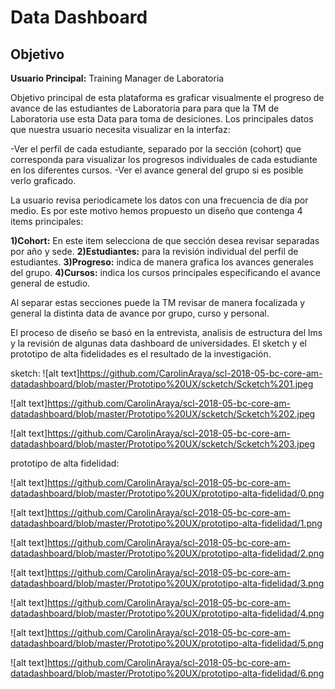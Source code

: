 # Data Dashboard

## Objetivo

**Usuario Principal:** Training Manager de Laboratoria

Objetivo principal de esta plataforma es graficar visualmente el progreso de avance de las estudiantes de Laboratoria para para que la TM de Laboratoria use esta Data para toma de desiciones. Los principales datos que nuestra usuario necesita visualizar en la interfaz:

 -Ver el perfil de cada estudiante, separado por la sección (cohort) que corresponda para visualizar los progresos individuales de cada estudiante en los diferentes cursos.
 -Ver el avance general del grupo si es posible verlo graficado.

 La usuario revisa periodicamete los datos con una frecuencia de día por medio. Es por este motivo hemos propuesto un diseño que contenga 4 items principales:
 
 **1)Cohort:** En este item selecciona de que sección desea revisar separadas por año y sede.
 **2)Estudiantes:** para la revisión individual del perfil de estudiantes.
 **3)Progreso:** indica de manera grafica los avances generales del grupo.
 **4)Cursos:** indica los cursos principales especificando el avance general de estudio.

 Al separar estas secciones puede la TM revisar de manera focalizada y general la 
 distinta data de avance por grupo, curso y personal.

El proceso de diseño se basó en la entrevista, analisis de estructura del lms y la revisión de algunas data dashboard de universidades. El sketch y el prototipo de alta fidelidades es el resultado de la investigación.

sketch: 
![alt text]https://github.com/CarolinAraya/scl-2018-05-bc-core-am-datadashboard/blob/master/Prototipo%20UX/scketch/Scketch%201.jpeg

![alt text]https://github.com/CarolinAraya/scl-2018-05-bc-core-am-datadashboard/blob/master/Prototipo%20UX/scketch/Scketch%202.jpeg

![alt text]https://github.com/CarolinAraya/scl-2018-05-bc-core-am-datadashboard/blob/master/Prototipo%20UX/scketch/Scketch%203.jpeg

prototipo de alta fidelidad:

![alt text]https://github.com/CarolinAraya/scl-2018-05-bc-core-am-datadashboard/blob/master/Prototipo%20UX/prototipo-alta-fidelidad/0.png

![alt text]https://github.com/CarolinAraya/scl-2018-05-bc-core-am-datadashboard/blob/master/Prototipo%20UX/prototipo-alta-fidelidad/1.png

![alt text]https://github.com/CarolinAraya/scl-2018-05-bc-core-am-datadashboard/blob/master/Prototipo%20UX/prototipo-alta-fidelidad/2.png

![alt text]https://github.com/CarolinAraya/scl-2018-05-bc-core-am-datadashboard/blob/master/Prototipo%20UX/prototipo-alta-fidelidad/3.png

![alt text]https://github.com/CarolinAraya/scl-2018-05-bc-core-am-datadashboard/blob/master/Prototipo%20UX/prototipo-alta-fidelidad/4.png

![alt text]https://github.com/CarolinAraya/scl-2018-05-bc-core-am-datadashboard/blob/master/Prototipo%20UX/prototipo-alta-fidelidad/5.png

![alt text]https://github.com/CarolinAraya/scl-2018-05-bc-core-am-datadashboard/blob/master/Prototipo%20UX/prototipo-alta-fidelidad/6.png



